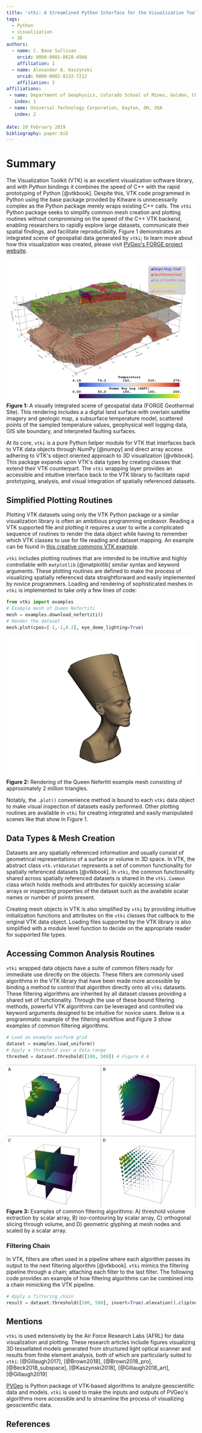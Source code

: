 ```yaml
---
title: 'vtki: A Streamlined Python Interface for the Visualization Toolkit'
tags:
  - Python
  - visualization
  - 3D
authors:
  - name: C. Bane Sullivan
    orcid: 0000-0001-8628-4566
    affiliation: 1
  - name: Alexander A. Kaszynski
    orcid: 0000-0002-8232-7212
    affiliation: 2
affiliations:
 - name: Department of Geophysics, Colorado School of Mines, Golden, CO, USA
   index: 1
 - name: Universal Technology Corporation, Dayton, OH, USA
   index: 2

date: 10 February 2019
bibliography: paper.bib
---
```


# Summary

The Visualization Toolkit (VTK) is an excellent visualization software
library, and with Python bindings it combines the speed of C++ with
the rapid prototyping of Python [@vtkbook].  Despite this, VTK code
programmed in Python using the base package provided by Kitware is
unnecessarily complex as the Python package merely wraps existing C++
calls. The `vtki` Python package seeks to simplify common mesh creation
and plotting routines without compromising on the speed of the C++ VTK
backend, enabling researchers to rapidly explore large datasets,
communicate their spatial findings, and facilitate reproducibility.
Figure 1 demonstrates an integrated scene of geospatial data generated
by `vtki`; to learn more about how this visualization was created,
please visit [PVGeo's FORGE project website](http://forge.pvgeo.org).


![Figure 1](./images/forge-iso.png)
**Figure 1:** A visually integrated scene of geospatial data
(FORGE Geothermal Site). This rendering includes a a digital land surface
with overlain satellite imagery and geologic map, a subsurface temperature
model, scattered points of the sampled temperature values, geophysical well
logging data, GIS site boundary, and interpreted faulting surfaces.


At its core, `vtki` is a pure Python helper module for VTK
that interfaces back to VTK data objects through NumPy [@numpy]
and direct array access adhering to VTK's object oriented approach to
3D visualization [@vtkbook]. This package expands upon VTK's data types
by creating classes that extend their VTK counterpart.
The `vtki` wrapping layer provides an accessible and intuitive interface back
to the VTK library to facilitate rapid prototyping, analysis, and visual
integration of spatially referenced datasets.


## Simplified Plotting Routines

Plotting VTK datasets using only the VTK Python package or a similar
visualization library is often an ambitious programming endeavor.
Reading a VTK supported file and plotting it requires a user to write a
complicated sequence of routines to render the data object while
having to remember which VTK classes to use for file reading and dataset mapping.
An example can be found in [this creative commons VTK example](https://vtk.org/Wiki/VTK/Examples/Python/STLReader).

`vtki` includes plotting routines that are intended to be intuitive and
highly controllable with `matplotlib` [@matplotlib] similar syntax and keyword
arguments. These plotting routines are defined to make the process of
visualizing spatially referenced data straightforward and easily implemented
by novice programmers. Loading and rendering of sophisticated meshes in `vtki`
is implemented to take only a few lines of code:

```python
from vtki import examples
# Example mesh of Queen Nefertiti
mesh = examples.download_nefertiti()
# Render the dataset
mesh.plot(cpos=[-1,-1,0.2], eye_dome_lighting=True)
```

![Figure 2](./images/nefertiti.png)
**Figure 2:** Rendering of the Queen Nefertiti example mesh consisting of approximately 2 million triangles.


Notably, the `.plot()` convenience method is bound to each `vtki`
data object to make visual inspection of datasets easily performed. Other
plotting routines are available in `vtki` for creating integrated and
easily manipulated scenes like that show in Figure 1.


## Data Types & Mesh Creation

Datasets are any spatially referenced information and usually consist of
geometrical representations of a surface or volume in 3D space.
In VTK, the abstract class `vtk.vtkDataSet` represents a set of common
functionality for spatially referenced datasets [@vtkbook].
In `vtki`, the common functionality shared across spatially referenced datasets
is shared in the `vtki.Common` class which holds methods and attributes for
quickly accessing scalar arrays or inspecting properties of the dataset such
as the available scalar names or number of points present.

Creating mesh objects in VTK is also simplified by `vtki` by providing intuitive
initialization functions and attributes on the `vtki` classes that callback to
the original VTK data object. Loading files supported by the VTK library is also
simplified with a module level function to decide on the appropriate reader for
supported file types.


## Accessing Common Analysis Routines

`vtki` wrapped data objects have a suite of common filters ready for immediate
use directly on the objects. These filters are commonly used algorithms in the
VTK library that have been made more accessible by binding a method to control
that algorithm directly onto all `vtki` datasets. These filtering algorithms are
inherited by all dataset classes providing a shared set of functionality.
Through the use of these bound filtering methods, powerful VTK algorithms
can be leveraged and controlled via keyword arguments designed to be intuitive
for novice users. Below is a programmatic example of the filtering workflow
and Figure 3 show examples of common filtering algorithms.

```python
# Load an example uniform grid
dataset = examples.load_uniform()
# Apply a threshold over a data range
threshed = dataset.threshold([100, 500]) # Figure 4 A
```

![Figure 3](./images/filters.png)
**Figure 3:** Examples of common filtering algorithms: A) threshold volume
extraction by scalar array, B) iso-contouring by scalar array, C) orthogonal
slicing through volume, and D) geometric glyphing at mesh nodes and scaled by
a scalar array.


### Filtering Chain

In VTK, filters are often used in a pipeline where each algorithm passes its
output to the next filtering algorithm [@vtkbook].
`vtki` mimics the filtering pipeline through a chain; attaching each filter to
the last filter. The following code provides an example of how filtering
algorithms can be combined into a chain mimicking the VTK pipeline.

```python
# Apply a filtering chain
result = dataset.threshold([100, 500], invert=True).elevation().clip(normal='z').slice_orthogonal()
```


## Mentions

`vtki` is used extensively by the Air Force Research Labs (AFRL) for
data visualization and plotting.  These research articles include
figures visualizing 3D tessellated models generated from structured
light optical scanner and results from finite element analysis, both
of which are particularly suited to `vtki`: [@Gillaugh2017], [@Brown2018],
[@Brown2018_pro], [@Beck2018_subspace], [@Kaszynski2018], [@Gillaugh2018_art],
[@Gillaugh2019]

[PVGeo](https://github.com/OpenGeoVis/PVGeo) is Python package of VTK-based
algorithms to analyze geoscientific data and models. ``vtki`` is used to make
the inputs and outputs of PVGeo's algorithms more accessible and to streamline
the process of visualizing geoscientific data.


## References
